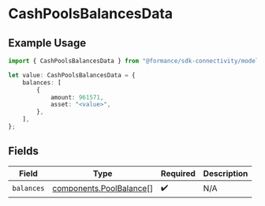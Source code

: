 # CashPoolsBalancesData

## Example Usage

```typescript
import { CashPoolsBalancesData } from "@formance/sdk-connectivity/models/operations";

let value: CashPoolsBalancesData = {
    balances: [
        {
            amount: 961571,
            asset: "<value>",
        },
    ],
};
```

## Fields

| Field                                                              | Type                                                               | Required                                                           | Description                                                        |
| ------------------------------------------------------------------ | ------------------------------------------------------------------ | ------------------------------------------------------------------ | ------------------------------------------------------------------ |
| `balances`                                                         | [components.PoolBalance](../../models/components/poolbalance.md)[] | :heavy_check_mark:                                                 | N/A                                                                |